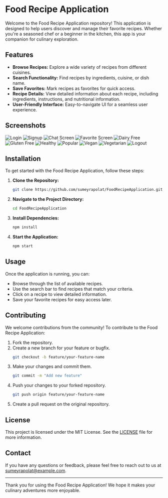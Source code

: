 # Food Recipe Application

Welcome to the Food Recipe Application repository! This application is designed to help users discover and manage their favorite recipes. Whether you're a seasoned chef or a beginner in the kitchen, this app is your companion for culinary exploration.

## Features

- **Browse Recipes:** Explore a wide variety of recipes from different cuisines.
- **Search Functionality:** Find recipes by ingredients, cuisine, or dish name.
- **Save Favorites:** Mark recipes as favorites for quick access.
- **Recipe Details:** View detailed information about each recipe, including ingredients, instructions, and nutritional information.
- **User-Friendly Interface:** Easy-to-navigate UI for a seamless user experience.

## Screenshots

![Login](screenshots/login.png) ![Signup](screenshots/signup.png)
![Chat Screen](screenshots/chatscreen.png) ![Favorite Screen](screenshots/favoritescreen.png)
![Dairy Free](screenshots/dairyfree.png) ![Gluten Free](screenshots/glutenfree.png)
![Healthy](screenshots/healthy.png) ![Popular](screenshots/popular.png)
![Vegan](screenshots/vegan.png) ![Vegetarian](screenshots/vegetarian.png)
![Logout](screenshots/logout.png)

## Installation

To get started with the Food Recipe Application, follow these steps:

1. **Clone the Repository:**
    ```bash
    git clone https://github.com/sumeyrapolat/FoodRecipeApplication.git
    ```
2. **Navigate to the Project Directory:**
    ```bash
    cd FoodRecipeApplication
    ```
3. **Install Dependencies:**
    ```bash
    npm install
    ```
4. **Start the Application:**
    ```bash
    npm start
    ```

## Usage

Once the application is running, you can:

- Browse through the list of available recipes.
- Use the search bar to find recipes that match your criteria.
- Click on a recipe to view detailed information.
- Save your favorite recipes for easy access later.

## Contributing

We welcome contributions from the community! To contribute to the Food Recipe Application:

1. Fork the repository.
2. Create a new branch for your feature or bugfix.
    ```bash
    git checkout -b feature/your-feature-name
    ```
3. Make your changes and commit them.
    ```bash
    git commit -m "Add new feature"
    ```
4. Push your changes to your forked repository.
    ```bash
    git push origin feature/your-feature-name
    ```
5. Create a pull request on the original repository.

## License

This project is licensed under the MIT License. See the [LICENSE](LICENSE) file for more information.

## Contact

If you have any questions or feedback, please feel free to reach out to us at sumeyrapolat@example.com.

---

Thank you for using the Food Recipe Application! We hope it makes your culinary adventures more enjoyable.
